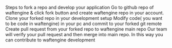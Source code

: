 Steps to fork a repo and develop your application
Go to github repo of waftengine & click fork button and create waftengine repo in your account.
Clone your forked repo in your development setup 
Modify code( you want to be code in waftengine) in your pc and commit to your forked git remote
Create pull request from your forked repo to waftengine main repo
Our team will verify your pull request and then merge into main repo.
In this way you can contribute to waftengine development
